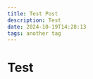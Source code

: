 ```yaml
---
title: Test Post
description: Test
date: 2024-10-19T14:28:13
tags: another tag
---
```


# Test

<canvas> </canvas>

<script type="module">

fetch("./resume.svg")
    .then(x => x.text())
    .then(text => {
        const canvas = document.getElementsByTagName("canvas")[0];
        const ctx = canvas.getContext("2d");

        let p = new Path2D(text);
        ctx.fill(p);
        }
    )

</script>
